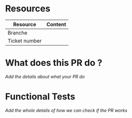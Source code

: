 # Resources
| Resource               | Content |
|------------------------|:-------:|
| Branche                |         |
| Ticket number          |         |

# What does this PR do ?
*Add the details about what your PR do*

# Functional Tests
*Add the whole details of how we can check if the PR works*